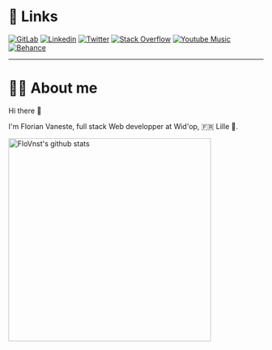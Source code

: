 <!--### Hi there 👋-->

<!--
Here are some ideas to get you started:

- 🔭 I’m currently working on ...
- 🌱 I’m currently learning ...
- 👯 I’m looking to collaborate on ...
- 🤔 I’m looking for help with ...
- 💬 Ask me about ...
- 📫 How to reach me: ...
- 😄 Pronouns: ...
- ⚡ Fun fact: ...
-->

# 🔗 Links

[![GitLab](https://img.shields.io/badge/GitLab-330F63?style=for-the-badge&logo=gitlab&logoColor=white&link=https://gitlab.com/FloVnst)](https://gitlab.com/FloVnst)
[![Linkedin](https://img.shields.io/badge/LinkedIn-0077B5?style=for-the-badge&logo=linkedin&logoColor=white&link=https://www.linkedin.com/in/florian-vaneste/?locale=en_US)](https://www.linkedin.com/in/florian-vaneste/?locale=en_US)
[![Twitter](https://img.shields.io/badge/Twitter-1DA1F2?style=for-the-badge&logo=twitter&logoColor=white&link=https://twitter.com/flo_vnst)](https://twitter.com/flo_vnst)
[![Stack Overflow](https://img.shields.io/badge/Stack_Overflow-FE7A16?style=for-the-badge&logo=stack-overflow&logoColor=white&link=https://stackoverflow.com/users/15008929/florian-vaneste)](https://stackoverflow.com/users/15008929/florian-vaneste)
[![Youtube Music](https://img.shields.io/badge/YouTube_Music-FF0000?style=for-the-badge&logo=youtube-music&logoColor=white)](https://music.youtube.com/channel/UC_BBz2EHt10Ilt6lUHmdxVA?feature=share)
[![Behance](https://aleen42.github.io/badges/src/behance.svg)](https://www.behance.net/flovnst)  

---

# 👨‍💻 About me

Hi there 👋

I'm Florian Vaneste, full stack Web developper at Wid'op, 🇫🇷 Lille 🙂.  

<a href="https://github.com/FloVnst"><img alt="FloVnst's github stats" src="https://github-readme-stats.vercel.app/api?username=FloVnst&theme=nord&show_icons=true&hide_border=true" width="400px"><a/>
